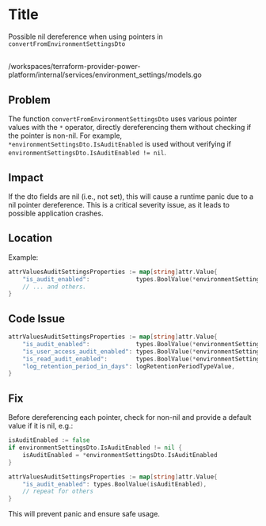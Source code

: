 # Title

Possible nil dereference when using pointers in `convertFromEnvironmentSettingsDto`

##

/workspaces/terraform-provider-power-platform/internal/services/environment_settings/models.go

## Problem

The function `convertFromEnvironmentSettingsDto` uses various pointer values with the `*` operator, directly dereferencing them without checking if the pointer is non-nil. For example, `*environmentSettingsDto.IsAuditEnabled` is used without verifying if `environmentSettingsDto.IsAuditEnabled != nil`.

## Impact

If the dto fields are nil (i.e., not set), this will cause a runtime panic due to a nil pointer dereference. This is a critical severity issue, as it leads to possible application crashes.

## Location

Example:

```go
attrValuesAuditSettingsProperties := map[string]attr.Value{
	"is_audit_enabled":             types.BoolValue(*environmentSettingsDto.IsAuditEnabled),
	// ... and others.
}
```

## Code Issue

```go
attrValuesAuditSettingsProperties := map[string]attr.Value{
	"is_audit_enabled":             types.BoolValue(*environmentSettingsDto.IsAuditEnabled),
	"is_user_access_audit_enabled": types.BoolValue(*environmentSettingsDto.IsUserAccessAuditEnabled),
	"is_read_audit_enabled":        types.BoolValue(*environmentSettingsDto.IsReadAuditEnabled),
	"log_retention_period_in_days": logRetentionPeriodTypeValue,
}
```

## Fix

Before dereferencing each pointer, check for non-nil and provide a default value if it is nil, e.g.:

```go
isAuditEnabled := false
if environmentSettingsDto.IsAuditEnabled != nil {
	isAuditEnabled = *environmentSettingsDto.IsAuditEnabled
}

attrValuesAuditSettingsProperties := map[string]attr.Value{
	"is_audit_enabled": types.BoolValue(isAuditEnabled),
	// repeat for others
}
```

This will prevent panic and ensure safe usage.
